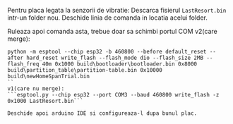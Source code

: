 Pentru placa legata la senzorii de vibratie:
Descarca fisierul ``LastResort.bin`` intr-un folder nou. Deschide linia de comanda in locatia acelui folder.

Ruleaza apoi comanda asta, trebue doar sa schimbi portul COM 
v2(care merge):
```
python -m esptool --chip esp32 -b 460800 --before default_reset --after hard_reset write_flash --flash_mode dio --flash_size 2MB --flash_freq 40m 0x1000 build\bootloader\bootloader.bin 0x8000 build\partition_table\partition-table.bin 0x10000 build\newHomeSpanTrial.bin
``
v1(care nu merge):
```esptool.py --chip esp32 --port COM3 --baud 460800 write_flash -z 0x1000 LastResort.bin```

Deschide apoi arduino IDE si configureaza-l dupa bunul plac.
